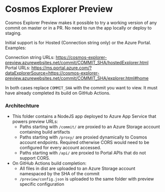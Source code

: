 # Cosmos Explorer Preview

Cosmos Explorer Preview makes it possible to try a working version of any commit on master or in a PR. No need to run the app locally or deploy to staging.

Initial support is for Hosted (Connection string only) or the Azure Portal. Examples:

Connection string URLs: https://cosmos-explorer-preview.azurewebsites.net/commit/COMMIT_SHA/hostedExplorer.html
Portal URLs: https://ms.portal.azure.com/?dataExplorerSource=https://cosmos-explorer-preview.azurewebsites.net/commit/COMMIT_SHA/explorer.html#home

In both cases replace `COMMIT_SHA` with the commit you want to view. It must have already completed its build on GitHub Actions.

### Architechture

- This folder contains a NodeJS app deployed to Azure App Service that powers preview URLs:
  - Paths starting with `/commit/` are proxied to an Azure Storage account containing build artifacts
  - Paths starting with `/proxy/` are proxied dynamically to Cosmos account endpoints. Required otherwise CORS would need to be configured for every account accessed.
  - Paths starting with `/api/` are proxied to Portal APIs that do not support CORS.
- On GitHub Actions build completion:
  - All files in dist are uploaded to an Azure Storage account namespaced by the SHA of the commit
  - `/preview/config.json` is uploaded to the same folder with preview specific configuration
